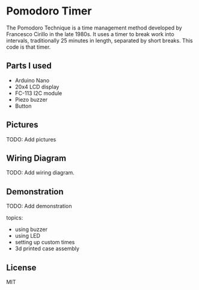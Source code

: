 # Pomodoro Timer
The Pomodoro Technique is a time management method developed by Francesco Cirillo in the late 1980s. It uses a timer to break work into intervals, traditionally 25 minutes in length, separated by short breaks. This code is that timer.

## Parts I used
- Arduino Nano
- 20x4 LCD display
- FC-113 I2C module
- Piezo buzzer
- Button

## Pictures
TODO: Add pictures

## Wiring Diagram
TODO: Add wiring diagram.

## Demonstration
TODO: Add demonstration

topics:
- using buzzer
- using LED
- setting up custom times
- 3d printed case assembly

## License
MIT